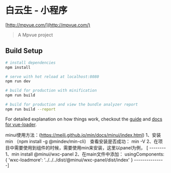 # 白云生 - 小程序

[http://mpvue.com/](http://mpvue.com/)

> A Mpvue project

## Build Setup

``` bash
# install dependencies
npm install

# serve with hot reload at localhost:8080
npm run dev

# build for production with minification
npm run build

# build for production and view the bundle analyzer report
npm run build --report
```

For detailed explanation on how things work, checkout the [guide](http://vuejs-templates.github.io/webpack/) and [docs for vue-loader](http://vuejs.github.io/vue-loader).


minui使用方法：(https://meili.github.io/min/docs/minui/index.html)
1、安装min （npm install -g @mindev/min-cli）  查看安装是否成功： min -V
2、在项目中需要使用到组件的时候，需要使用min来安装，这里以panel为例，
 [ --------
    1、min install @minui/wxc-panel
    2、在main文件中添加：
    usingComponents: {
                      'wxc-loadmore': '../../../dist/@minui/wxc-panel/dist/index'
                    }
 ---------------]
